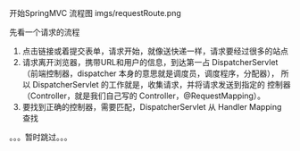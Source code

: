 开始SpringMVC   流程图 imgs/requestRoute.png

先看一个请求的流程
1. 点击链接或着提交表单，请求开始，就像送快递一样，请求要经过很多的站点
2. 请求离开浏览器，携带URL和用户的信息，到达第一占 DispatcherServlet（前端控制器，dispatcher 本身的意思就是调度员，调度程序，分配器），
        所以  DispatcherServlet 的工作就是，收集请求，并将请求发送到指定的 控制器（Controller，就是我们自己写的 Controller，@RequestMapping）。
3. 要找到正确的控制器，需要匹配，DispatcherServlet 从 Handler Mapping 查找




。。。暂时跳过。。。


